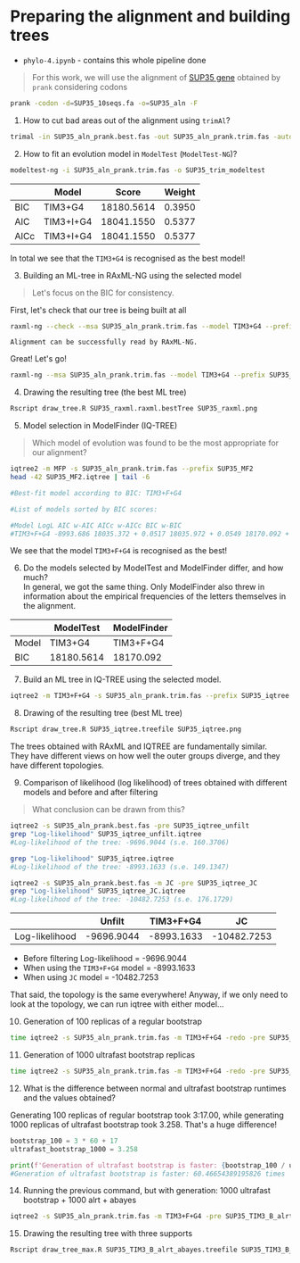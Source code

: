 # Preparing the alignment and building trees

- `phylo-4.ipynb` - contains this whole pipeline done

> For this work, we will use the alignment of [SUP35 gene](https://www.yeastgenome.org/locus/S000002579) obtained by `prank` considering codons
```bash
prank -codon -d=SUP35_10seqs.fa -o=SUP35_aln -F
```

1) How to cut bad areas out of the alignment using `trimAl`?

```bash
trimal -in SUP35_aln_prank.best.fas -out SUP35_aln_prank.trim.fas -automated1
```

2) How to fit an evolution model in `ModelTest` (`ModelTest-NG`)?

```bash
modeltest-ng -i SUP35_aln_prank.trim.fas -o SUP35_trim_modeltest
```

|    |Model|Score|Weight|
|----|-----|-----|------|
|BIC|TIM3+G4|18180.5614|0.3950|
|AIC|TIM3+I+G4|18041.1550|0.5377|
|AICc|TIM3+I+G4|18041.1550|0.5377|

In total we see that the `TIM3+G4` is recognised as the best model!

3) Building an ML-tree in RAxML-NG using the selected model
> Let's focus on the BIC for consistency.

First, let's check that our tree is being built at all

```bash
raxml-ng --check --msa SUP35_aln_prank.trim.fas --model TIM3+G4 --prefix SUP35_raxml_test
```

`Alignment can be successfully read by RAxML-NG.`

Great! Let's go!

```bash
raxml-ng --msa SUP35_aln_prank.trim.fas --model TIM3+G4 --prefix SUP35_raxml --threads 2 --seed 222 --outgroup SUP35_Kla_AB039749
```

4) Drawing the resulting tree (the best ML tree)

```bash
Rscript draw_tree.R SUP35_raxml.raxml.bestTree SUP35_raxml.png
```

5) Model selection in ModelFinder (IQ-TREE)
> Which model of evolution was found to be the most appropriate for our alignment?

```bash
iqtree2 -m MFP -s SUP35_aln_prank.trim.fas --prefix SUP35_MF2
head -42 SUP35_MF2.iqtree | tail -6
```
```bash
#Best-fit model according to BIC: TIM3+F+G4

#List of models sorted by BIC scores: 

#Model LogL AIC w-AIC AICc w-AICc BIC w-BIC
#TIM3+F+G4 -8993.686 18035.372 + 0.0517 18035.972 + 0.0549 18170.092 + 0.737
```

We see that the model `TIM3+F+G4` is recognised as the best!

6) Do the models selected by ModelTest and ModelFinder differ, and how much?<br>
In general, we got the same thing. Only ModelFinder also threw in information about the empirical frequencies of the letters themselves in the alignment.

|    |ModelTest|ModelFinder|
|----|---------|-----------|
|Model|TIM3+G4|TIM3+F+G4|
|BIC|18180.5614|18170.092|

7) Build an ML tree in IQ-TREE using the selected model.

```bash
iqtree2 -m TIM3+F+G4 -s SUP35_aln_prank.trim.fas --prefix SUP35_iqtree
```

8) Drawing of the resulting tree (best ML tree)

```bash
Rscript draw_tree.R SUP35_iqtree.treefile SUP35_iqtree.png
```

The trees obtained with RAxML and IQTREE are fundamentally similar.<br>
They have different views on how well the outer groups diverge, and they have different topologies.

9) Comparison of likelihood (log likelihood) of trees obtained with different models and before and after filtering
>What conclusion can be drawn from this?

```bash
iqtree2 -s SUP35_aln_prank.best.fas -pre SUP35_iqtree_unfilt
grep "Log-likelihood" SUP35_iqtree_unfilt.iqtree
#Log-likelihood of the tree: -9696.9044 (s.e. 160.3706)
```

```bash
grep "Log-likelihood" SUP35_iqtree.iqtree
#Log-likelihood of the tree: -8993.1633 (s.e. 149.1347)
```

```bash
iqtree2 -s SUP35_aln_prank.best.fas -m JC -pre SUP35_iqtree_JC
grep "Log-likelihood" SUP35_iqtree_JC.iqtree
#Log-likelihood of the tree: -10482.7253 (s.e. 176.1729)
```

|              |Unfilt|TIM3+F+G4|JC|
|--------------|------|---------|--|
|Log-likelihood|-9696.9044|-8993.1633|-10482.7253|

- Before filtering Log-likelihood = -9696.9044
- When using the `TIM3+F+G4` model = -8993.1633
- When using `JC` model = -10482.7253<br>

That said, the topology is the same everywhere! Anyway, if we only need to look at the topology, we can run iqtree with either model...

10) Generation of 100 replicas of a regular bootstrap

```bash
time iqtree2 -s SUP35_aln_prank.trim.fas -m TIM3+F+G4 -redo -pre SUP35_TIM3_b -b 100
```

11) Generation of 1000 ultrafast bootstrap replicas

```bash
time iqtree2 -s SUP35_aln_prank.trim.fas -m TIM3+F+G4 -redo -pre SUP35_TIM3_ufb -bb 1000
```

12) What is the difference between normal and ultrafast bootstrap runtimes and the values obtained?

Generating 100 replicas of regular bootstrap took 3:17.00, while generating 1000 replicas of ultrafast bootstrap took 3.258. That's a huge difference!

```python
bootstrap_100 = 3 * 60 + 17
ultrafast_bootstrap_1000 = 3.258

print(f'Generation of ultrafast bootstrap is faster: {bootstrap_100 / ultrafast_bootstrap_1000} times')
#Generation of ultrafast bootstrap is faster: 60.46654389195826 times
```

14) Running the previous command, but with generation: 1000 ultrafast bootstrap + 1000 alrt + abayes

```bash
iqtree2 -s SUP35_aln_prank.trim.fas -m TIM3+F+G4 -pre SUP35_TIM3_B_alrt_abayes -bb 1000 -alrt 1000 -abayes
```

15) Drawing the resulting tree with three supports

```bash
Rscript draw_tree_max.R SUP35_TIM3_B_alrt_abayes.treefile SUP35_TIM3_B_alrt_abayes.png
```
